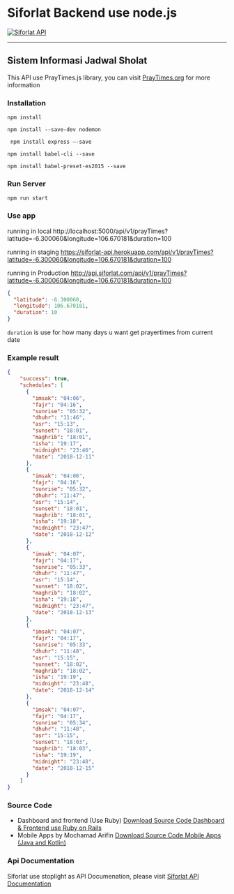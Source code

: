 # Siforlat Backend use node.js

[![Siforlat API](https://res.cloudinary.com/siforlat/image/upload/v1544540907/logo/siforlat-logo-black.png "Siforlat API")](https://siforlat.com/ "Siforlat API")

------------
## Sistem Informasi Jadwal Sholat

This API use PrayTimes.js library, you can visit [PrayTimes.org](http://praytimes.org/ "PrayTimes.org") for more information

### Installation
``` npm install ```

``` npm install --save-dev nodemon ```

``` npm install express —-save```

``` npm install babel-cli --save ```

``` npm install babel-preset-es2015 --save ```

### Run Server
``` npm run start ```

### Use app
running in local
http://localhost:5000/api/v1/prayTimes?latitude=-6.300060&longitude=106.670181&duration=100

running in  staging 
https://siforlat-api.herokuapp.com/api/v1/prayTimes?latitude=-6.300060&longitude=106.670181&duration=100

running in  Production 
http://api.siforlat.com/api/v1/prayTimes?latitude=-6.300060&longitude=106.670181&duration=100

```json
{
  "latitude": -6.300060,
  "longitude": 106.670181,
  "duration": 10
}
```

``` duration ``` is use for how many days u want get prayertimes from current date

### Example result
```json
{
    "success": true,
    "schedules": [
      {
        "imsak": "04:06",
        "fajr": "04:16",
        "sunrise": "05:32",
        "dhuhr": "11:46",
        "asr": "15:13",
        "sunset": "18:01",
        "maghrib": "18:01",
        "isha": "19:17",
        "midnight": "23:46",
        "date": "2018-12-11"
      },
      {
        "imsak": "04:06",
        "fajr": "04:16",
        "sunrise": "05:32",
        "dhuhr": "11:47",
        "asr": "15:14",
        "sunset": "18:01",
        "maghrib": "18:01",
        "isha": "19:18",
        "midnight": "23:47",
        "date": "2018-12-12"
      },
      {
        "imsak": "04:07",
        "fajr": "04:17",
        "sunrise": "05:33",
        "dhuhr": "11:47",
        "asr": "15:14",
        "sunset": "18:02",
        "maghrib": "18:02",
        "isha": "19:18",
        "midnight": "23:47",
        "date": "2018-12-13"
      },
      {
        "imsak": "04:07",
        "fajr": "04:17",
        "sunrise": "05:33",
        "dhuhr": "11:48",
        "asr": "15:15",
        "sunset": "18:02",
        "maghrib": "18:02",
        "isha": "19:19",
        "midnight": "23:48",
        "date": "2018-12-14"
      },
      {
        "imsak": "04:07",
        "fajr": "04:17",
        "sunrise": "05:34",
        "dhuhr": "11:48",
        "asr": "15:15",
        "sunset": "18:03",
        "maghrib": "18:03",
        "isha": "19:19",
        "midnight": "23:48",
        "date": "2018-12-15"
      }
    ]
}
```

### Source Code
- Dashboard and frontend (Use Ruby) [Download Source Code  Dashboard & Frontend use Ruby on Rails](https://github.com/muhammadyana/sistem-informasi-jadwal-sholat-siforlat "Dashboard & Frontend use Ruby on Rails")
- Mobile Apps by Mochamad Arifin [Download Source Code Mobile Apps (Java and Kotlin)](https://github.com/flasharifin/Sistem-Informasi-Jadwal-Sholat-Mobile-App "Mobile Apps (Java and Kotlin)") 

### Api Documentation
Siforlat use stoplight as API Documenation, please visit [Siforlat API Documentation](https://siforlat.docs.stoplight.io/ "Siforlat API Documentation")
